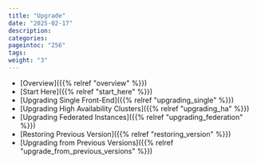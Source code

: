 ```yaml
---
title: "Upgrade"
date: "2025-02-17"
description:
categories:
pageintoc: "256"
tags:
weight: "3"
---
```


<a id="upgrade"></a>

<!--# Upgrades -->

* [Overview]({{% relref "overview" %}})
* [Start Here]({{% relref "start_here" %}})
* [Upgrading Single Front-End]({{% relref "upgrading_single" %}})
* [Upgrading High Availability Clusters]({{% relref "upgrading_ha" %}})
* [Upgrading Federated Instances]({{% relref "upgrading_federation" %}})
* [Restoring Previous Version]({{% relref "restoring_version" %}})
* [Upgrading from Previous Versions]({{% relref "upgrade_from_previous_versions" %}})
